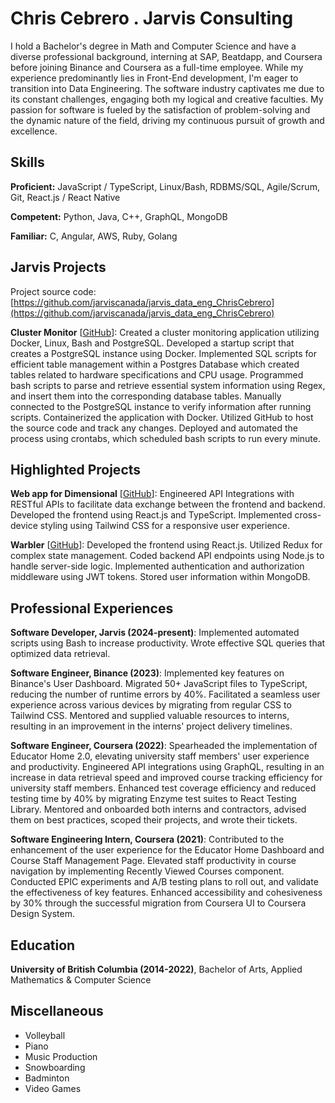 # Chris Cebrero . Jarvis Consulting

I hold a Bachelor's degree in Math and Computer Science and have a diverse professional background, interning at SAP, Beatdapp, and Coursera before joining Binance and Coursera as a full-time employee. While my experience predominantly lies in Front-End development, I'm eager to transition into Data Engineering. The software industry captivates me due to its constant challenges, engaging both my logical and creative faculties. My passion for software is fueled by the satisfaction of problem-solving and the dynamic nature of the field, driving my continuous pursuit of growth and excellence.

## Skills

**Proficient:** JavaScript / TypeScript, Linux/Bash, RDBMS/SQL, Agile/Scrum, Git, React.js / React Native

**Competent:** Python, Java, C++, GraphQL, MongoDB

**Familiar:** C, Angular, AWS, Ruby, Golang

## Jarvis Projects

Project source code: [https://github.com/jarviscanada/jarvis_data_eng_ChrisCebrero](https://github.com/jarviscanada/jarvis_data_eng_ChrisCebrero)


**Cluster Monitor** [[GitHub](https://github.com/jarviscanada/jarvis_data_eng_ChrisCebrero/tree/master/linux_sql)]: Created a cluster monitoring application utilizing Docker, Linux, Bash and PostgreSQL. Developed a startup script that creates a PostgreSQL instance using Docker. Implemented SQL scripts for efficient table management within a Postgres Database which created tables related to hardware specifications and CPU usage. Programmed bash scripts to parse and retrieve essential system information using Regex, and insert them into the corresponding database tables. Manually connected to the PostgreSQL instance to verify information after running scripts. Containerized the application with Docker. Utilized GitHub to host the source code and track any changes. Deployed and automated the process using crontabs, which scheduled bash scripts to run every minute.


## Highlighted Projects
**Web app for Dimensional** [[GitHub](https://github.com/chriscebrero/dimensional-app)]: Engineered API Integrations with RESTful APIs to facilitate data exchange between the frontend and backend. Developed the frontend using React.js and TypeScript. Implemented cross-device styling using Tailwind CSS for a responsive user experience.

**Warbler** [[GitHub](https://github.com/chriscebrero/WarblerApp)]: Developed the frontend using React.js. Utilized Redux for complex state management. Coded backend API endpoints using Node.js to handle server-side logic. Implemented authentication and authorization middleware using JWT tokens. Stored user information within MongoDB.


## Professional Experiences

**Software Developer, Jarvis (2024-present)**: Implemented automated scripts using Bash to increase productivity. Wrote effective SQL queries that optimized data retrieval.

**Software Engineer, Binance (2023)**: Implemented key features on Binance's User Dashboard. Migrated 50+ JavaScript files to TypeScript, reducing the number of runtime errors by 40%. Facilitated a seamless user experience across various devices by migrating from regular CSS to Tailwind CSS. Mentored and supplied valuable resources to interns, resulting in an improvement in the interns' project delivery timelines.

**Software Engineer, Coursera (2022)**: Spearheaded the implementation of Educator Home 2.0, elevating university staff members' user experience and productivity. Engineered API integrations using GraphQL, resulting in an increase in data retrieval speed and improved course tracking efficiency for university staff members. Enhanced test coverage efficiency and reduced testing time by 40% by migrating Enzyme test suites to React Testing Library. Mentored and onboarded both interns and contractors, advised them on best practices, scoped their projects, and wrote their tickets.

**Software Engineering Intern, Coursera (2021)**: Contributed to the enhancement of the user experience for the Educator Home Dashboard and Course Staff Management Page. Elevated staff productivity in course navigation by implementing Recently Viewed Courses component. Conducted EPIC experiments and A/B testing plans to roll out, and validate the effectiveness of key features. Enhanced accessibility and cohesiveness by 30% through the successful migration from Coursera UI to Coursera Design System.


## Education
**University of British Columbia (2014-2022)**, Bachelor of Arts, Applied Mathematics & Computer Science


## Miscellaneous
- Volleyball
- Piano
- Music Production
- Snowboarding
- Badminton
- Video Games